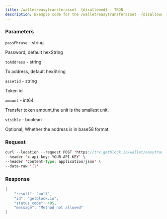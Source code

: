 ```yaml
---
title: /wallet/easytransferasset  {disallowed} - TRON
description: Example code for the /wallet/easytransferasset  {disallowed} rest method. Сomplete guide on how to use /wallet/easytransferasset  {disallowed} rest in GetBlock.io Web3 documentation.
---
```


### Parameters


`passPhrase` - string

Password, default hexString

`toAddress` - string

To address, default hexString

`assetid` - string

Token id

`amount` - int64

Transfer token amount,the unit is the smallest unit.

`visible` - boolean

Optional, Whether the address is in base58 format.

### Request

``` java
curl --location --request POST 'https://trx.getblock.io/wallet/easytransferasset' \
--header 'x-api-key: YOUR-API-KEY' \
--header 'Content-Type: application/json' \
--data-raw '{}'
```

###  Response

``` java
{
    "result": "null",
    "id": "getblock.io",
    "status_code": 405,
    "message": "Method not allowed"
}
```

